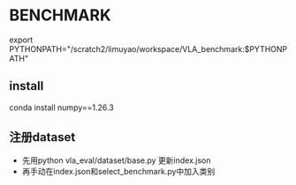 # BENCHMARK
export PYTHONPATH="/scratch2/limuyao/workspace/VLA_benchmark:$PYTHONPATH"
## install
conda install numpy==1.26.3
## 注册dataset
+ 先用python vla_eval/dataset/base.py 更新index.json
+ 再手动在index.json和select_benchmark.py中加入类别
